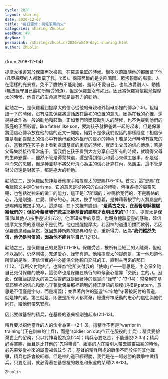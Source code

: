 ```yaml
---
cycle: 2020
layout: sharing
date: 2020-12-07
title: "每日靈修：挑旺恩賜的火"
categories: sharing Zhuolin
weekNum: 49
dayNum: 1
permalink: /sharing/zhuolin/2020/wk49-day1-sharing.html
author: Zhuolin
---
```

(from 2018-12-04)


提摩太後書寫於保羅再次被抓，在羅馬坐監的時候。很多以前跟隨他的都離棄了他(凡亞細亞的人都離棄了我，1:15)。保羅面臨的是身陷囹圄、眾叛親離的場景。人在這樣的光景裡，免不了膽怯(不能剛強)、羞恥(不愛自己，也無法愛別人)、動搖(無法謹守自己最初所領受的道)，但是保羅並沒有如此。因此當保羅寫信勸勉提摩太的時候，他自己的生命經歷就是最有力的勸勉。  

勸勉之一，是保羅看到提摩太的信心從他的母親和外祖母那裡的傳承(1:5)。粗粗讀一下的時候，沒有注意保羅將這話放在最初的位置的意思，因為在我的心裡，還是將此作為一般的勸勉和鼓勵，正如我們誇獎鼓勵別人的時候，也不免提到他們的家庭的正面影響，like father like son，要誇孩子就把爸媽一起誇起來。但是保羅將這信心傳承放在他的信的正文一開始，絕對不是像我們說話的那樣隨意！相信保羅是看到提摩太的信心中有他母親和外祖母的信心的特色！若是父母時時有宣教的心，當我們在孩子身上看到宣講基督的勇氣的時候，就認出父母的信心傳承；若是父母樂於接待常常施予，當我們在孩子看到大方分享自己所有的時候，就曉得父母的生命影響…… 雖然不管是得蒙揀選，還是得到信心和愛心來做工服事，都是從神而來的恩賜，但是神並非不將父母清心為主的信心計算在內，感謝主，這不管是對父母還是對孩子，都是極大的勸勉。  

勸勉之二，是保羅回想神藉著他按手給提摩太的恩賜(1:6-10)。首先，這“恩賜”在希臘原文中是Charisma，它的意思是從神來的白白的禮物，包括各樣的屬靈恩賜，也包括從神來的做工的能力，這正是1:7所講的：神賜給我們的，不是膽怯的心，乃是剛強、仁愛、謹守的心。其次，按手的意義，是神藉著按手的人將屬靈的恩賜傳給被按手的人。這恩賜，在下文裡有講到，“**是萬古之先，在基督耶穌裡賜給我們的；但如今藉著我們救主耶穌基督的顯現才表明出來的**”(1:10)。提摩太是保羅(和其他人)按手差派出去的，他深知按手的意義，也親身體驗聖靈的感動，確信提摩太接受的恩賜必不是徒然。他也提醒提摩太，若因神的道遭阻擋而軟弱，若因保羅遭患難而氣餒，就回想神所賜的恩典和命令，重新得力，因為“**我們縱然失信，他仍是可信的，因為他不能背乎自己**”(2:13)。  

勸勉之三，是保羅自己的見證(1:11-18)。保羅受苦，被所有亞細亞的人離棄，但他不以為恥，仍然剛強、充滿愛心、謹守真道。他給提摩太的提醒是，第一他知道他所信的是誰，深信信實的神必能保全祂親自交託的工，直到主再來的那日(1:12，“我所交付祂的”，也譯為“他所交付我的「使命」)”——意思是，主必保全祂自己交付保羅的使命，這使命也是保羅在執行的時候全心信靠「交託」主的。)。因此，保羅給提摩太的第二個提醒就是因著神的信實而“謹守”(1:13-14)：常常用在基督耶穌裡的信心和愛心守著從保羅那裡聽到的純正話語的規模(規模是pattern，意思是不僅僅是字句，而是精義)；並靠著內住的聖靈“牢牢地”守著被託付的善道，就是神的道。第三就是，即便是所有人都背棄，總還有神感動的忠心的信徒與他們同在，給他們帶來安慰。  

因此要做基督的精兵，在基督的恩典裡剛強起來(2:1-13)。  

精兵要以招他當兵的人的命令為第一(2:1-3)。這精兵不再是“warrior in training”(正在訓練的士兵)，而是“soldier on duty”(正在服役的士兵)；精兵要捨棄世上的俗務，只以討神喜悅為念(2:4)；精兵必要吃苦，不能逃脫(2:3a)；精兵必得賞賜，而且是比其他的“先得糧食”，服事的人在給別人帶去屬靈福氣的時候，必先蒙受從神來的屬靈福氣(2:5-7)；基督的精兵所處的戰爭不同於任何其他戰爭，精兵也許會被綑綁，但是神的道已經得勝，我們是在一場必勝的戰爭中做精兵，只要忍耐，就必得著在基督裡的救恩和永遠的榮耀(2:8-13)。  

`Zhuolin`  

